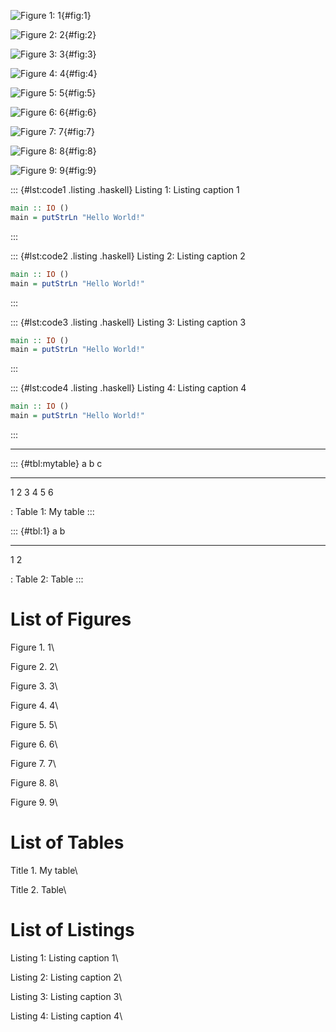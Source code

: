 ![Figure 1: 1](fig1.png){#fig:1}

![Figure 2: 2](fig2.png){#fig:2}

![Figure 3: 3](fig3.png){#fig:3}

![Figure 4: 4](fig4.png){#fig:4}

![Figure 5: 5](fig5.png){#fig:5}

![Figure 6: 6](fig6.png){#fig:6}

![Figure 7: 7](fig7.png){#fig:7}

![Figure 8: 8](fig8.png){#fig:8}

![Figure 9: 9](fig9.png){#fig:9}

::: {#lst:code1 .listing .haskell}
Listing 1: Listing caption 1

``` haskell
main :: IO ()
main = putStrLn "Hello World!"
```
:::

::: {#lst:code2 .listing .haskell}
Listing 2: Listing caption 2

``` haskell
main :: IO ()
main = putStrLn "Hello World!"
```
:::

::: {#lst:code3 .listing .haskell}
Listing 3: Listing caption 3

``` haskell
main :: IO ()
main = putStrLn "Hello World!"
```
:::

::: {#lst:code4 .listing .haskell}
Listing 4: Listing caption 4

``` haskell
main :: IO ()
main = putStrLn "Hello World!"
```
:::

------------------------------------------------------------------------

::: {#tbl:mytable}
  a   b   c
  --- --- ---
  1   2   3
  4   5   6

  : Table 1: My table
:::

::: {#tbl:1}
  a   b
  --- ---
  1   2

  : Table 2: Table
:::

# List of Figures

Figure 1. 1\

Figure 2. 2\

Figure 3. 3\

Figure 4. 4\

Figure 5. 5\

Figure 6. 6\

Figure 7. 7\

Figure 8. 8\

Figure 9. 9\

# List of Tables

Title 1. My table\

Title 2. Table\

# List of Listings

Listing 1: Listing caption 1\

Listing 2: Listing caption 2\

Listing 3: Listing caption 3\

Listing 4: Listing caption 4\
